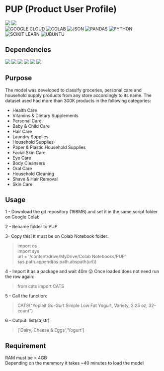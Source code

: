 # PUP (Product User Profile)
<img src="https://img.shields.io/badge/99.8%25-ACCURACY-yellow" /> <img src="https://img.shields.io/badge/82.8%25-ROC AUC-green" /><br>
![GOOGLE CLOUD](https://img.shields.io/badge/Google_Cloud-4285F4?style=for-the-badge&logo=google-cloud&logoColor=white)
![COLAB](https://img.shields.io/badge/Colab-F9AB00?style=for-the-badge&logo=googlecolab&color=525252)
![JSON](https://img.shields.io/badge/json-5E5C5C?style=for-the-badge&logo=json&logoColor=white)
![PANDAS](https://img.shields.io/badge/Pandas-2C2D72?style=for-the-badge&logo=pandas&logoColor=white)
![PYTHON](https://img.shields.io/badge/Python-FFD43B?style=for-the-badge&logo=python&logoColor=blue)
![SCIKIT LEARN](https://img.shields.io/badge/scikit_learn-F7931E?style=for-the-badge&logo=scikit-learn&logoColor=white)
![UBUNTU](https://img.shields.io/badge/Ubuntu-E95420?style=for-the-badge&logo=ubuntu&logoColor=white)
<br>
## Dependencies
<img src="https://img.shields.io/badge/PYTHON-3.0.7-red" /> <img src="https://img.shields.io/badge/PANDAS-1.1.4-green" /> <img src="https://img.shields.io/badge/JOBLIB-1.1.0-yellowgreen" /> <img src="https://img.shields.io/badge/NLTK-3.7.0-blue" /> <img src="https://img.shields.io/badge/SCIKIT LEARN-1.1.2-orange" /> <img src="https://img.shields.io/badge/REQUESTS-2.28.1-darkblue" />
## Purpose
The model was developed to classify groceries, personal care and household supply products from any store accordingly to its name. The dataset used had more than 300K products in the following categories:
- Health Care
- Vitamins & Dietary Supplements
- Personal Care 
- Baby & Child Care 
- Hair Care
- Laundry Supplies 
- Household Supplies 
- Paper & Plastic Household Supplies 
- Facial Skin Care
- Eye Care  
- Body Cleansers  
- Oral Care  
- Household Cleaning 
- Shave & Hair Removal   
- Skin Care

## Usage
1 - Download the git repository (198MB) and set it in the same script folder on Google Colab<br>

2 - Rename folder to PUP<br>

3- Copy this! It must be on Colab Notebook folder:
> import os<br>import sys<br>url = '/content/drive/MyDrive/Colab Notebooks/PUP'<br> sys.path.append(os.path.abspath(url))

4 - Import it as a package and wait 40m :stuck_out_tongue: Once loaded does not need run the row again:<br>
  > from cats import CATS<br>

5 - Call the function:<br>
  > CATS("Yoplait Go-Gurt Simple Low Fat Yogurt, Variety, 2.25 oz, 32-count")<br>

6 - Output: list(str,str)
  > ['Dairy, Cheese & Eggs','Yogurt']

## Requirement
RAM must be > 4GB<br>
Depending on the memmory it takes ~40 minutes to load the model

